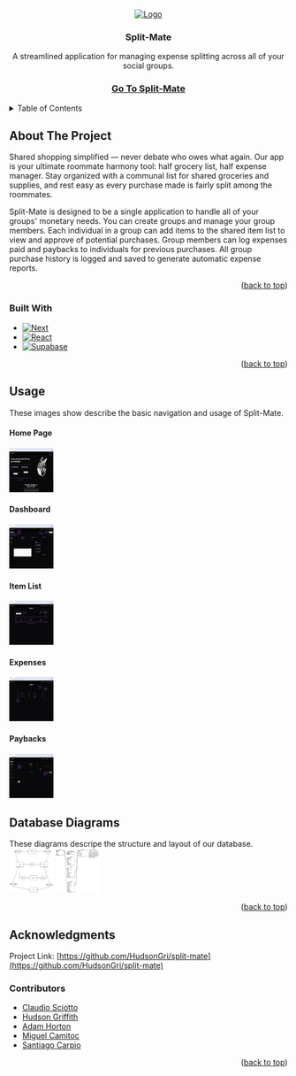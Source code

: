 <a name="readme-top"></a>


<!-- PROJECT LOGO -->
<br />
<div align="center">
  <a href="https://split-mate-mu.vercel.app/">
    <img src="app/favicon.ico" alt="Logo" width="80" height="80">
  </a>

<h3 align="center">Split-Mate</h3>

  <p align="center">
    A streamlined application for managing expense splitting across all of your social groups.
    <br />
    <h3><a href="https://split-mate-mu.vercel.app/">Go To Split-Mate</a></h3>
  </p>
</div>



<!-- TABLE OF CONTENTS -->
<details>
  <summary>Table of Contents</summary>
  <ol>
    <li>
      <a href="#about-the-project">About The Project</a>
      <ul>
        <li><a href="#built-with">Built With</a></li>
      </ul>
    </li>
    <li><a href="#usage">Usage</a></li>
    <li><a href="#acknowledgments">Acknowledgments</a></li>
  </ol>
</details>

<!-- ABOUT THE PROJECT -->
## About The Project
Shared shopping simplified — never debate who owes what again. Our app is your ultimate roommate harmony tool: half grocery list, half expense manager. Stay organized with a communal list for shared groceries and supplies, and rest easy as every purchase made is fairly split among the roommates.

Split-Mate is designed to be a single application to handle all of your groups' monetary needs.
You can create groups and manage your group members.
Each individual in a group can add items to the shared item list to view and approve of potential purchases.
Group members can log expenses paid and paybacks to individuals for previous purchases.
All group purchase history is logged and saved to generate automatic expense reports.

<p align="right">(<a href="#readme-top">back to top</a>)</p>

### Built With

* [![Next][Next.js]][Next-url]
* [![React][React.js]][React-url]
* [![Supabase][Supabase]][Supabase-url]

<p align="right">(<a href="#readme-top">back to top</a>)</p>

<!-- USAGE EXAMPLES -->
## Usage
These images show describe the basic navigation and usage of Split-Mate.

#### Home Page
<img src="images/home.png" alt="Home Page" width="80" height="80">

#### Dashboard
<img src="images/dashboard.png" alt="Dashboard" width="80" height="80">

#### Item List
<img src="images/items.png" alt="Item List" width="80" height="80">

#### Expenses
<img src="images/expenses.png" alt="Expenses" width="80" height="80">

#### Paybacks
<img src="images/paybacks.png" alt="Paybacks" width="80" height="80">


## Database Diagrams
These diagrams descripe the structure and layout of our database.
<img src="images/erd.png" alt="ER Diagram" width="80" height="80">
<img src="images/tables.png" alt="Table Schematic" width="80" height="80">

<p align="right">(<a href="#readme-top">back to top</a>)</p>

<!-- ACKNOWLEDGMENTS -->
## Acknowledgments
Project Link: [https://github.com/HudsonGri/split-mate](https://github.com/HudsonGri/split-mate)

### Contributors
* [Claudio Sciotto](https://github.com/ClaudioGSDB)
* [Hudson Griffith](https://github.com/HudsonGri)
* [Adam Horton](https://github.com/adam-horton)
* [Miguel Camitoc](https://github.com/mcamitoc)
* [Santiago Carpio](https://github.com/scarpio02)

<p align="right">(<a href="#readme-top">back to top</a>)</p>

<!-- MARKDOWN LINKS & IMAGES -->
[Next.js]: https://img.shields.io/badge/next.js-000000?style=for-the-badge&logo=nextdotjs&logoColor=white
[Next-url]: https://nextjs.org/
[React.js]: https://img.shields.io/badge/React-20232A?style=for-the-badge&logo=react&logoColor=61DAFB
[React-url]: https://reactjs.org/
[Supabase]: https://shields.io/badge/supabase-black?logo=supabase&style=for-the-badge
[Supabase-url]: https://supabase.com/
